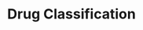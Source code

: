 ---
title: Drug Classification
emoji: 📊
colorFrom: pink
colorTo: green
sdk: gradio
sdk_version: 4.37.2
app_file: app.py
pinned: false
license: apache-2.0
---